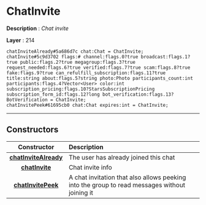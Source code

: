 # ChatInvite

**Description** : *Chat invite*

**Layer** : 214

```tl
chatInviteAlready#5a686d7c chat:Chat = ChatInvite;
chatInvite#5c9d3702 flags:# channel:flags.0?true broadcast:flags.1?true public:flags.2?true megagroup:flags.3?true request_needed:flags.6?true verified:flags.7?true scam:flags.8?true fake:flags.9?true can_refulfill_subscription:flags.11?true title:string about:flags.5?string photo:Photo participants_count:int participants:flags.4?Vector<User> color:int subscription_pricing:flags.10?StarsSubscriptionPricing subscription_form_id:flags.12?long bot_verification:flags.13?BotVerification = ChatInvite;
chatInvitePeek#61695cb0 chat:Chat expires:int = ChatInvite;
```

---

## Constructors

| Constructor | Description |
| :---: | :--- |
| [**chatInviteAlready**](constructor/chatInviteAlready) | The user has already joined this chat |
| [**chatInvite**](constructor/chatInvite) | Chat invite info |
| [**chatInvitePeek**](constructor/chatInvitePeek) | A chat invitation that also allows peeking into the group to read messages without joining it |